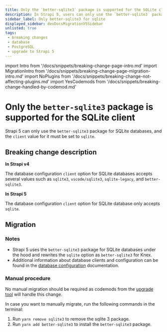 ```yaml
---
title: Only the `better-sqlite3` package is supported for the SQLite client
description: In Strapi 5, users can only use the `better-sqlite3` package for SQLite databases, and the `client` value for it must be set to `sqlite`.
sidebar_label: Only better-sqlite3 for sqlite 
displayed_sidebar: devDocsMigrationV5Sidebar
unlisted: true
tags:
 - breaking changes
 - database
 - PostgreSQL
 - upgrade to Strapi 5
---
```


import Intro from '/docs/snippets/breaking-change-page-intro.md'
import MigrationIntro from '/docs/snippets/breaking-change-page-migration-intro.md'
import NoPlugins from '/docs/snippets/breaking-change-not-affecting-plugins.md'
import YesCodemods from '/docs/snippets/breaking-change-handled-by-codemod.md'

# Only the `better-sqlite3` package is supported for the SQLite client

Strapi 5 can only use the `better-sqlite3` package for SQLite databases, and the `client` value for it must be set to `sqlite`.

<Intro />
<NoPlugins/>
<YesCodemods />

## Breaking change description

<SideBySideContainer>

<SideBySideColumn>

**In Strapi v4**

The database configuration `client` option for SQLite databases accepts several values such as `sqlite3`, `vscode/sqlite3`, `sqlite-legacy`, and `better-sqlite3`.

</SideBySideColumn>

<SideBySideColumn>

**In Strapi 5**

The database configuration `client` option for SQLite database only accepts `sqlite`.

</SideBySideColumn>

</SideBySideContainer>

## Migration

<MigrationIntro />

### Notes

* Strapi 5 uses the `better-sqlite3` package for SQLite databases under the hood and rewrites the `sqlite` option as `better-sqlite3` for Knex.
* Additional information about database clients and configuration can be found in the [database configuration](/dev-docs/configurations/database) documentation.

### Manual procedure

No manual migration should be required as codemods from the [upgrade tool](/dev-docs/upgrade-tool) will handle this change.

In case you want to manually migrate, run the following commands in the terminal:

1. Run `yarn remove sqlite3` to remove the sqlite 3 package.
2. Run `yarn add better-sqlite3` to install the `better-sqlite3` package.
